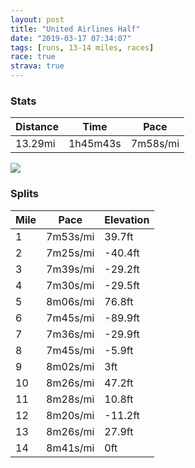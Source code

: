 ```yaml
---
layout: post
title: "United Airlines Half"
date: "2019-03-17 07:34:07"
tags: [runs, 13-14 miles, races]
race: true
strava: true
---
```


### Stats

| Distance | Time | Pace |
|----------|------|------|
|13.29mi|1h45m43s|7m58s/mi|

<img src='https://maps.googleapis.com/maps/api/staticmap?maptype=roadmap&path=enc:_vdwFnfnbM{D{E?aRqCq@sN~DoHdMcIrAoH{AkDjDoF`@rAoClt@ue@uEdCor@rc@eH~AcEhGsoAnz@oe@~PwCrEeNdB{mBb|@sAo@`C{IrGtAdVcGkEiKc@gGrBad@i@qNsCuJe_@iRg`@wEgX}LqMiByGtAeIfJo]bFiMaGe@oBy[{Ec\sUgFdQgI`OkCnWeFfIZbEyM~Ut@dAwKRu}@ud@|KaXGcC_HsEuH|CiFkAkQeU&key=AIzaSyC1MId7bFpkLXNAaYhBSTb8jLyiSqzbDtM&size=800x800&markers=color:yellow|label:S|40.6616,-73.96984&markers=color:green|label:F|40.771780000000014,-73.96953000000002'>

### Splits

| Mile | Pace | Elevation |
|------|------|-----------|
|1|7m53s/mi|39.7ft|
|2|7m25s/mi|-40.4ft|
|3|7m39s/mi|-29.2ft|
|4|7m30s/mi|-29.5ft|
|5|8m06s/mi|76.8ft|
|6|7m45s/mi|-89.9ft|
|7|7m36s/mi|-29.9ft|
|8|7m45s/mi|-5.9ft|
|9|8m02s/mi|3ft|
|10|8m26s/mi|47.2ft|
|11|8m28s/mi|10.8ft|
|12|8m20s/mi|-11.2ft|
|13|8m26s/mi|27.9ft|
|14|8m41s/mi|0ft|
